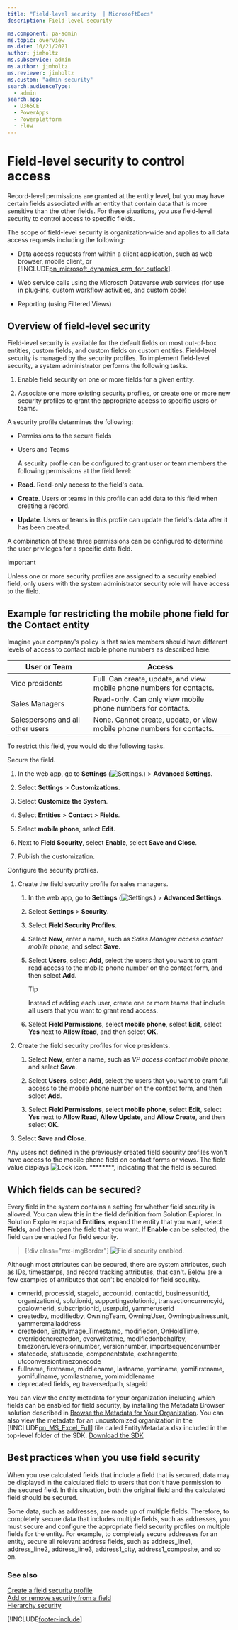 ```yaml
---
title: "Field-level security  | MicrosoftDocs"
description: Field-level security 

ms.component: pa-admin
ms.topic: overview
ms.date: 10/21/2021
author: jimholtz
ms.subservice: admin
ms.author: jimholtz
ms.reviewer: jimholtz
ms.custom: "admin-security"
search.audienceType: 
  - admin
search.app:
  - D365CE
  - PowerApps
  - Powerplatform
  - Flow
---
```

# Field-level security to control access 

<!-- legacy procedure -->

Record-level permissions are granted at the entity level, but you may have certain fields associated with an entity that contain data that is more sensitive than the other fields. For these situations, you use field-level security to control access to specific fields.  
  
 The scope of field-level security is organization-wide and applies to all data access requests including the following:  
  
- Data access requests from within a client application, such as web browser, mobile client, or [!INCLUDE[pn_microsoft_dynamics_crm_for_outlook](../includes/pn-microsoft-dynamics-crm-for-outlook.md)].  
  
- Web service calls using the Microsoft Dataverse web services (for use in plug-ins, custom workflow activities, and custom code)  
  
- Reporting (using Filtered Views)  
  
<a name="BKMK_Overview"></a>   
## Overview of field-level security  
 Field-level security is available for the default fields on most out-of-box entities, custom fields, and custom fields on custom entities. Field-level security is managed by the security profiles. To implement field-level security, a system administrator performs the following tasks.  
  
1.  Enable field security on one or more fields for a given entity.  
  
2.  Associate one more existing security profiles, or create one or more new security profiles to grant the appropriate access to specific users or teams.  
  
A security profile determines the following:  
  
- Permissions to the secure fields  
  
- Users and Teams  
  
  A security profile can be configured to grant user or team members the following permissions at the field level:  
  
- **Read**. Read-only access to the field's data.  
  
- **Create**. Users or teams in this profile can add data to this field when creating a record.  
  
- **Update**. Users or teams in this profile can update the field's data after it has been created.  
  
A combination of these three permissions can be configured to determine the user privileges for a specific data field.  
  
> [!IMPORTANT]
>  Unless one or more security profiles are assigned to a security enabled field, only users with the system administrator security role will have access to the field.  
  
<a name="BKMK_FLSexample"></a>   
## Example for restricting the mobile phone field for the Contact entity  
 Imagine your company's policy is that sales members should have different levels of access to contact mobile phone numbers as described here.  
  
|User or Team|Access|  
|------------------|------------|  
|Vice presidents|Full. Can create, update, and view mobile phone numbers for contacts.|  
|Sales Managers|Read-only. Can only view mobile phone numbers for contacts.|  
|Salespersons and all other users|None. Cannot create, update, or view mobile phone numbers for contacts.|  
  
 To restrict this field, you would do the following tasks.  
  
 Secure the field.  

1. In the web app, go to **Settings** (![Settings.](media/settings-gear-icon.png "Settings")) > **Advanced Settings**.

2. Select **Settings** > **Customizations**.

3. Select **Customize the System**.  
  
4. Select **Entities** > **Contact** > **Fields**.  
  
5. Select **mobile phone**, select **Edit**.  
  
6. Next to **Field Security**, select **Enable**, select **Save and Close**.  
  
7. Publish the customization.  

Configure the security profiles.  
  
1. Create the field security profile for sales managers.  

   1. In the web app, go to **Settings** (![Settings.](media/settings-gear-icon.png "Settings")) > **Advanced Settings**.

   2. Select **Settings** > **Security**.
  
   3. Select **Field Security Profiles**.  
  
   5. Select **New**, enter a name, such as *Sales Manager access contact mobile phone*, and select **Save**.  
  
   6. Select **Users**, select **Add**, select the users that you want to grant read access to the mobile phone number on the contact form, and then select **Add**.  
  
      > [!TIP]
      >  Instead of adding each user, create one or more teams that include all users that you want to grant read access.  
  
   7. Select **Field Permissions**, select **mobile phone**, select **Edit**, select **Yes** next to **Allow Read**, and then select **OK**.  
  
2. Create the field security profiles for vice presidents.  
  
   1.  Select **New**, enter a name, such as *VP access contact mobile phone*, and select **Save**.  
  
   2.  Select **Users**, select **Add**, select the users that you want to grant full access to the mobile phone number on the contact form, and then select **Add**.  
  
   3.  Select **Field Permissions**, select **mobile phone**, select **Edit**, select **Yes** next to **Allow Read**, **Allow Update**, and **Allow Create**, and then select **OK**.  
  
3. Select **Save and Close**.  
  
Any users not defined in the previously created field security profiles won't have access to the mobile phone field on contact forms or views. The field value displays ![Lock icon.](../admin/media/admin-field-level-security-lock.png "Lock icon") ********, indicating that the field is secured.  
  
<a name="BKMK_FLS_fields"></a>   
## Which fields can be secured?  
 Every field in the system contains a setting for whether field security is allowed. You can view this in the field definition from Solution Explorer. In Solution Explorer expand **Entities**, expand the entity that you want, select **Fields**, and then open the field that you want. If **Enable** can be selected, the field can be enabled for field security. 

> [!div class="mx-imgBorder"] 
> ![Field security enabled.](media/field-security-enabled.png "Field security enabled")
 
Although most attributes can be secured, there are system attributes, such as IDs, timestamps, and record tracking attributes, that can't. Below are a few examples of attributes that can't be enabled for field security. 
-    ownerid, processid, stageid, accountid, contactid, businessunitid, organizationid, solutionid, supportingsolutionid, transactioncurrencyid, goalownerid, subscriptionid, userpuid, yammeruserid
-    createdby, modifiedby, OwningTeam, OwningUser, Owningbusinessunit, yammeremailaddress
- createdon, EntityImage_Timestamp, modifiedon, OnHoldTime, overriddencreatedon, overwritetime, modifiedonbehalfby, timezoneruleversionnumber, versionnumber, importsequencenumber
-    statecode, statuscode, componentstate, exchangerate, utcconversiontimezonecode
-    fullname, firstname, middlename, lastname, yominame, yomifirstname, yomifullname, yomilastname, yomimiddlename
-    deprecated fields, eg traversedpath, stageid

You can view the entity metadata for your organization including which fields can be enabled for field security, by installing the Metadata Browser solution described in [Browse the Metadata for Your Organization](/powerapps/developer/common-data-service/browse-your-metadata). You can also view the metadata for an uncustomized organization in the [!INCLUDE[pn_MS_Excel_Full](../includes/pn-ms-excel-full.md)] file called EntityMetadata.xlsx included in the top-level folder of the SDK. [Download the SDK](https://go.microsoft.com/fwlink/p/?LinkId=691153)  
   
<a name="BKMK_FLSbestprac"></a>   
## Best practices when you use field security  
 When you use calculated fields that include a field that is secured, data may be displayed in the calculated field to users that don't have permission to the secured field. In this situation, both the original field and the calculated field should be secured.  
  
 Some data, such as addresses, are made up of multiple fields. Therefore, to completely secure data that includes multiple fields, such as addresses, you must secure and configure the appropriate field security profiles on multiple fields for the entity. For example, to completely secure addresses for an entity, secure all relevant address fields, such as address_line1, address_line2, address_line3, address1_city, address1_composite, and so on.  
  
### See also  
 [Create a field security profile](set-up-security-permissions-field.md)   
 [Add or remove security from a field](enable-disable-security-field.md)   
 [Hierarchy security](../admin/hierarchy-security.md)


[!INCLUDE[footer-include](../includes/footer-banner.md)]
